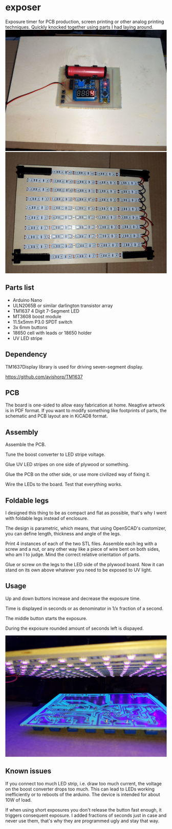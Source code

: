 # exposer
Exposure timer for PCB production, screen printing or other analog printing techniques. Quickly knocked together using parts I had laying around.
![pcb side](img/pic1.jpg)
![led side](img/pic2.jpg)

## Parts list
- Arduino Nano
- ULN2065B or similar darlington transistor array
- TM1637 4 Digit 7-Segment LED
- MT3608 boost module
- 11.5x5mm P3.0 SPDT switch
- 3x 6mm buttons
- 18650 cell with leads or 18650 holder
- UV LED stripe

## Dependency
TM1637Display library is used for driving seven-segment display.

https://github.com/avishorp/TM1637

## PCB
The board is one-sided to allow easy fabrication at home. Neagtive artwork is in PDF format. If you want to modify something like footprints of parts, the schematic and PCB layout are in KiCAD8 format. 

## Assembly
Assemble the PCB.

Tune the boost converter to LED stripe voltage.

Glue UV LED stripes on one side of plywood or something.

Glue the PCB on the other side, or use more civilized way of fixing it.

Wire the LEDs to the board. Test that everything works.

## Foldable legs
I designed this thing to be as compact and flat as possible, that's why I went with foldable legs instead of enclosure.

The design is parametric, which means, that using OpenSCAD's customizer, you can define length, thickness and angle of the legs.

Print 4 instances of each of the two STL files. Assemble each leg with a screw and a nut, or any other way like a piece of wire bent on both sides, who am I to judge. Mind the correct relative orientation of parts.

Glue or screw on the legs to the LED side of the plywood board. Now it can stand on its own above whatever you need to be exposed to UV light.

## Usage
Up and down buttons increase and decrease the exposure time.

Time is displayed in seconds or as denominator in 1/x fraction of a second.

The middle button starts the exposure.

During the exposure rounded amount of seconds left is dispayed.

![exposer shines light on some pcb. this picture makes no sense, to be replaced](img/pic3.jpg)

## Known issues
If you connect too much LED strip, i.e. draw too much current, the voltage on the boost converter drops too much. This can lead to LEDs working inefficiently or to reboots of the arduino. The device is intended for about 10W of load.

If when using short exposures you don't release the button fast enough, it triggers consequent exposure. I added fractions of seconds just in case and never use them, that's why they are programmed ugly and stay that way.